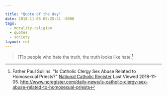 ```yaml
---

title: "Quote of the day"
date: 2018-11-05 09:25:41 -0500
tags:
  - morality-religion
  - quotes
  - society
layout: rut
---
```



> [T]o people who hate the truth, the truth looks like hate.[^20181105-1]

[^20181105-1]: Father Paul Sullins.  "Is Catholic Clergy Sex Abuse Related to Homosexual Priests?" [National Catholic Register](http://www.ncregister.com) Last Viewed 2018-11-05. <http://www.ncregister.com/daily-news/is-catholic-clergy-sex-abuse-related-to-homosexual-priests>
